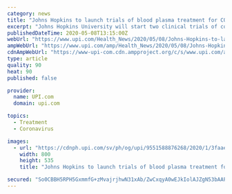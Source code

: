 ```yaml
---
category: news
title: "Johns Hopkins to launch trials of blood plasma treatment for COVID-19"
excerpt: "Johns Hopkins University will start two clinical trials of convalescent blood plasma for treatment of COVID-19, the disease caused by the new coronavirus."
publishedDateTime: 2020-05-08T13:15:00Z
webUrl: "https://www.upi.com/Health_News/2020/05/08/Johns-Hopkins-to-launch-trials-of-blood-plasma-treatment-for-COVID-19/9551588876268/"
ampWebUrl: "https://www.upi.com/amp/Health_News/2020/05/08/Johns-Hopkins-to-launch-trials-of-blood-plasma-treatment-for-COVID-19/9551588876268/"
cdnAmpWebUrl: "https://www-upi-com.cdn.ampproject.org/c/s/www.upi.com/amp/Health_News/2020/05/08/Johns-Hopkins-to-launch-trials-of-blood-plasma-treatment-for-COVID-19/9551588876268/"
type: article
quality: 90
heat: 90
published: false

provider:
  name: UPI.com
  domain: upi.com

topics:
  - Treatment
  - Coronavirus

images:
  - url: "https://cdnph.upi.com/sv/ph/og/upi/9551588876268/2020/1/3faaef9577a2e6911fe704af90c4886b/v1.5/Johns-Hopkins-to-launch-trials-of-blood-plasma-treatment-for-COVID-19.jpg"
    width: 800
    height: 535
    title: "Johns Hopkins to launch trials of blood plasma treatment for COVID-19"

secured: "So0CBBH5RPH5GxmmfG+zMvajrjhwN31xAb/ZwCxqyA0wEJkIolAJZgN53bAAP0b4KZzQVIp/8Yc7k3P1MhpXyv6znNR8vnBUmmrOrKPZZkqdjbIRZZ4D+OAgQuq5/pJ2/uGfVwYD1+spZL10kJuFmqEsRdiF4tDuu400BWoSbb/dE18Ov5UPmpj2MKcFvFJqmtAqevQ1JxWjfv+4GAfx8tmn7a6eQm/JYTJRnPcLqscXMxROafU3aal2SnjbRIsHymK2v3yzreTFyIxpmvRcLwMh8YQcvVrc2oGQeP+BSCdxR4D46lFAHfRsPB4zn46ltZS+A0OztcYWmYaKegvFUnqU7B2DK8J5kGkYAnBG0y0881z15Yw2pDTocuLC7NHNM4IOpKDwtvMGBnvlX6xv5amN2oWTbVUXcKnO09nKWfcFDUBwu1MjXFkTZjCuy6814KVjUCZRQ4/EKWEEHYGZS5a3CM4frCg9N0zQ8SLI+Ik=;ZcmbT0UL77jao4qgb+jePw=="
---
```


